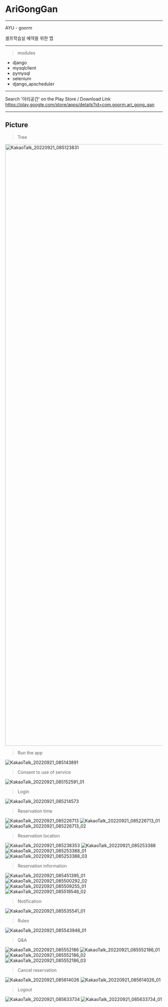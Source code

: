 # AriGongGan

---

AYU - goorm

셀프학습실 예약을 위한 앱

---
> modules
- django
- mysqlclient
- pymysql
- selenium
- django_apscheduler

---
Search '아리공간' on the Play Store / Download Link 
https://play.google.com/store/apps/details?id=com.goorm.ari_gong_gan

---
Picture
---

>Tree

<img width="1920" alt="KakaoTalk_20220921_085123831" src="https://github.com/KwonYongHwan920/arigonggan/assets/105268804/dd98d8a2-6c37-4333-a095-9bb881ad8c27">


>Run the app

![KakaoTalk_20220921_085143891](https://github.com/KwonYongHwan920/arigonggan/assets/105268804/3d21432e-ad84-485f-970d-e12ea686d662)


>Consent to use of service

![KakaoTalk_20220921_085152591_01](https://github.com/KwonYongHwan920/arigonggan/assets/105268804/6f80716c-38f1-492b-97f8-1e3f2590111e)


>Login

![KakaoTalk_20220921_085214573](https://github.com/KwonYongHwan920/arigonggan/assets/105268804/7219dd40-b988-4071-8a54-6befac7c664b)


>Reservation time

![KakaoTalk_20220921_085226713](https://github.com/KwonYongHwan920/arigonggan/assets/105268804/568cc041-1ae7-46fc-83bf-a059dcdb210b) ![KakaoTalk_20220921_085226713_01](https://github.com/KwonYongHwan920/arigonggan/assets/105268804/462df0e1-5801-40a3-a0e6-63f64d37f457) ![KakaoTalk_20220921_085226713_02](https://github.com/KwonYongHwan920/arigonggan/assets/105268804/59425305-5204-44d6-9030-44ef9352f7d7)


>Reservation location

![KakaoTalk_20220921_085238353](https://github.com/KwonYongHwan920/arigonggan/assets/105268804/f40bb309-f683-4088-a8f3-d12974d00091) ![KakaoTalk_20220921_085253388](https://github.com/KwonYongHwan920/arigonggan/assets/105268804/0f98b872-b0ca-44a1-bb30-e9f9fc9bcd08) ![KakaoTalk_20220921_085253388_01](https://github.com/KwonYongHwan920/arigonggan/assets/105268804/24e0bd69-cad1-4cf9-bff4-710e7c758f71) ![KakaoTalk_20220921_085253388_03](https://github.com/KwonYongHwan920/arigonggan/assets/105268804/46801d6d-3c3d-4bb9-8db4-953d02718557)


>Reservation information

![KakaoTalk_20220921_085451395_01](https://github.com/KwonYongHwan920/arigonggan/assets/105268804/1417b226-b1e2-437a-b67f-fbcae20a9671) ![KakaoTalk_20220921_085500292_02](https://github.com/KwonYongHwan920/arigonggan/assets/105268804/43e2df52-1612-42df-8de4-c223a8aa2e40) ![KakaoTalk_20220921_085509255_01](https://github.com/KwonYongHwan920/arigonggan/assets/105268804/6277f7dd-f0d1-48ee-8ea9-7b5424d79dc4) ![KakaoTalk_20220921_085518546_02](https://github.com/KwonYongHwan920/arigonggan/assets/105268804/004f6087-1a3c-45fc-91d1-684b47294894)


>Notification

![KakaoTalk_20220921_085535541_01](https://github.com/KwonYongHwan920/arigonggan/assets/105268804/cbfad430-f381-4cef-99c2-be6a53ff68a1)


>Rules

![KakaoTalk_20220921_085543946_01](https://github.com/KwonYongHwan920/arigonggan/assets/105268804/bbbb2d1e-cae6-4e19-80d0-bc0a652c590b)


>Q&A

![KakaoTalk_20220921_085552186](https://github.com/KwonYongHwan920/arigonggan/assets/105268804/7a3a761f-2fcc-45c1-ac4e-3ac35aa925cf) ![KakaoTalk_20220921_085552186_01](https://github.com/KwonYongHwan920/arigonggan/assets/105268804/4475166a-7eb4-495b-9a53-4da016181e4c) ![KakaoTalk_20220921_085552186_02](https://github.com/KwonYongHwan920/arigonggan/assets/105268804/3261aef9-5faf-427e-8909-3ed13e95aeb9) ![KakaoTalk_20220921_085552186_03](https://github.com/KwonYongHwan920/arigonggan/assets/105268804/8d833cb2-ff2b-42ed-ba8e-538a7a9fbad9)


>Cancel reservation

![KakaoTalk_20220921_085614026](https://github.com/KwonYongHwan920/arigonggan/assets/105268804/4faaa68b-44ef-466e-bd89-61f7c90fbb72) ![KakaoTalk_20220921_085614026_01](https://github.com/KwonYongHwan920/arigonggan/assets/105268804/b23ef0ed-dac4-4419-a486-397898a8f2ef)


>Logout

![KakaoTalk_20220921_085633734](https://github.com/KwonYongHwan920/arigonggan/assets/105268804/d3c76b0a-a3dd-488c-a406-773e16d800bd) ![KakaoTalk_20220921_085633734_01](https://github.com/KwonYongHwan920/arigonggan/assets/105268804/8d2829e6-596e-4669-8ad6-80207772253c)
